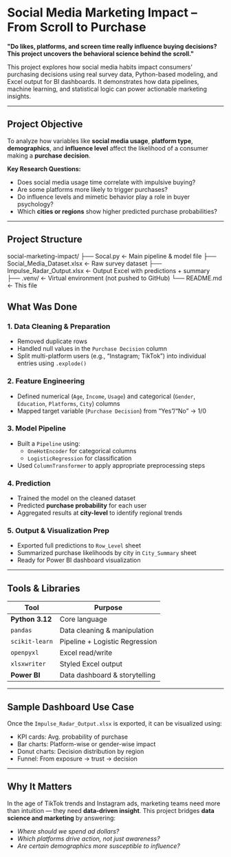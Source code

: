 # Social Media Marketing Impact – From Scroll to Purchase

**"Do likes, platforms, and screen time really influence buying decisions? This project uncovers the behavioral science behind the scroll."**

This project explores how social media habits impact consumers' purchasing decisions using real survey data, Python-based modeling, and Excel output for BI dashboards. It demonstrates how data pipelines, machine learning, and statistical logic can power actionable marketing insights.

---

## Project Objective

To analyze how variables like **social media usage**, **platform type**, **demographics**, and **influence level** affect the likelihood of a consumer making a **purchase decision**.

**Key Research Questions:**
- Does social media usage time correlate with impulsive buying?
- Are some platforms more likely to trigger purchases?
- Do influence levels and mimetic behavior play a role in buyer psychology?
- Which **cities or regions** show higher predicted purchase probabilities?

---

## Project Structure

social-marketing-impact/
├── Socal.py ← Main pipeline & model file
├── Social_Media_Dataset.xlsx ← Raw survey dataset
├── Impulse_Radar_Output.xlsx ← Output Excel with predictions + summary
├── .venv/ ← Virtual environment (not pushed to GitHub)
└── README.md ← This file


## What Was Done

### 1. **Data Cleaning & Preparation**
- Removed duplicate rows
- Handled null values in the `Purchase Decision` column
- Split multi-platform users (e.g., “Instagram; TikTok”) into individual entries using `.explode()`

### 2. **Feature Engineering**
- Defined numerical (`Age`, `Income`, `Usage`) and categorical (`Gender`, `Education`, `Platforms`, `City`) columns
- Mapped target variable (`Purchase Decision`) from “Yes”/“No” → 1/0

### 3. **Model Pipeline**
- Built a `Pipeline` using:
  - `OneHotEncoder` for categorical columns
  - `LogisticRegression` for classification
- Used `ColumnTransformer` to apply appropriate preprocessing steps

### 4. **Prediction**
- Trained the model on the cleaned dataset
- Predicted **purchase probability** for each user
- Aggregated results at **city-level** to identify regional trends

### 5. **Output & Visualization Prep**
- Exported full predictions to `Row_Level` sheet
- Summarized purchase likelihoods by city in `City_Summary` sheet
- Ready for Power BI dashboard visualization

---

## Tools & Libraries

| Tool            | Purpose                         |
|-----------------|----------------------------------|
| **Python 3.12** | Core language                   |
| `pandas`        | Data cleaning & manipulation    |
| `scikit-learn`  | Pipeline + Logistic Regression  |
| `openpyxl`      | Excel read/write                |
| `xlsxwriter`    | Styled Excel output             |
| **Power BI**    | Data dashboard & storytelling   |

---

## Sample Dashboard Use Case

Once the `Impulse_Radar_Output.xlsx` is exported, it can be visualized using:
- KPI cards: Avg. probability of purchase
- Bar charts: Platform-wise or gender-wise impact
- Donut charts: Decision distribution by region
- Funnel: From exposure → trust → decision

---

## Why It Matters

In the age of TikTok trends and Instagram ads, marketing teams need more than intuition — they need **data-driven insight**. This project bridges **data science and marketing** by answering:

- *Where should we spend ad dollars?*
- *Which platforms drive action, not just awareness?*
- *Are certain demographics more susceptible to influence?*
